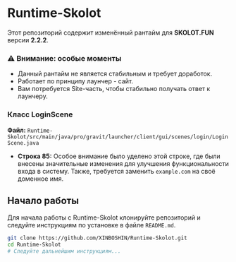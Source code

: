 # Runtime-Skolot  

Этот репозиторий содержит изменённый рантайм для **SKOLOT.FUN** версии **2.2.2**.   

### ⚠️ Внимание: особые моменты 
- Данный рантайм не является стабильным и требует доработок. 
- Работает по принципу лаунчер - сайт.
- Вам потребуется Site-часть, чтобы стабильно получать ответ к лаунчеру.

### Класс LoginScene  

**Файл:** `Runtime-Skolot/src/main/java/pro/gravit/launcher/client/gui/scenes/login/LoginScene.java`  

- **Строка 85:** Особое внимание было уделено этой строке, где были внесены значительные изменения для улучшения функциональности входа в систему. Также, требуется заменить `example.com` на своё доменное имя.

## Начало работы  

Для начала работы с Runtime-Skolot клонируйте репозиторий и следуйте инструкциям по установке в файле `README.md`.  

```bash  
git clone https://github.com/XINBOSHIN/Runtime-Skolot.git
cd Runtime-Skolot  
# Следуйте дальнейшим инструкциям...
